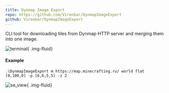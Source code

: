 ```yaml
---
title: Dynmap Image Export
repo: https://github.com/Virenbar/DynmapImageExport
github: Virenbar/DynmapImageExport
---
```

CLI tool for downloading tiles from Dynmap HTTP server and merging them into one image.

![terminal](/images/dynmap-image-export/terminal.gif){ .img-fluid}

#### Example

`.\DynmapImageExport m https://map.minecrafting.ru/ world flat [0,100,0] -p [6,6,5,5] -z 2`

![se_view](/images/dynmap-image-export/Minecrafting.ru-se_view.png){ .img-fluid}
